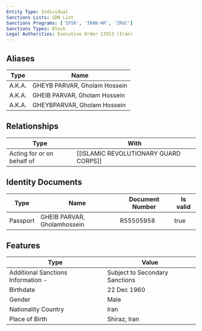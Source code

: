 ```yaml
---
Entity Type: Individual
Sanctions Lists: SDN List
Sanctions Programs: ['IFSR', 'IRAN-HR', 'IRGC']
Sanctions Types: Block
Legal Authorities: Executive Order 13553 (Iran)
---
```


## Aliases
| Type  | Name      | 
|-------|-----------|
| A.K.A. | GHEYB PARVAR, Gholam Hossein |
| A.K.A. | GHEIB PARVAR, Gholam Hossein |
| A.K.A. | GHEYBPARVAR, Gholam Hossein |

## Relationships
| Type  | With      | 
|-------|-----------|
| Acting for or on behalf of | [[ISLAMIC REVOLUTIONARY GUARD CORPS]] |

## Identity Documents
| Type  | Name      | Document Number | Is valid |
|-------|-----------|-----------------|----------|
| Passport | GHEIB PARVAR, Gholamhossein | R55505958 | true |

## Features
| Type  | Value      |
|-------|------------|
| Additional Sanctions Information - | Subject to Secondary Sanctions |
| Birthdate | 22 Dec 1960 |
| Gender | Male |
| Nationality Country | Iran |
| Place of Birth | Shiraz, Iran |
